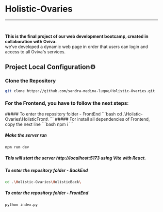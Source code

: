 # Holistic-Ovaries

***
</br>

<p>
<strong>This is the final project of our web development bootcamp, created in collaboration with Oviva.</strong>
</br>we've developed a dynamic web page in order that users can login and access to all Oviva's services.
</p>

<summary><h2> Project Local Configuration⚙ </h2></summary>

### Clone the Repository
 ```bash
git clone https://github.com/sandra-medina-luque/Holistic-Ovaries.git
```
<summary> <h3>For the Frontend, you have to follow the next steps: </h3></summary>
##### To enter the repository folder - FrontEnd
```bash
cd .\Holistic-Ovaries\HolisticFront\
```
##### For install all dependencies of Frontend, copy the next line
 ```bash
npm i
```

##### Make the server run
```bash
npm run dev
```

##### This will start the server __http://localhost:5173__ using Vite with React.



  



##### To enter the repository folder - BackEnd
```bash
cd .\Holistic-Ovaries\HolisticBack\
```
##### To enter the repository folder - FrontEnd
```bash
python index.py
```

